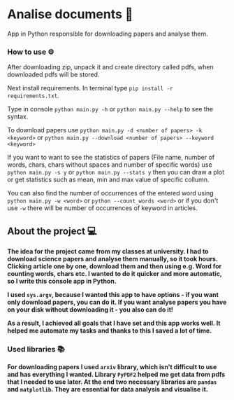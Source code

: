 # Analise documents 📰
App in Python responsible for downloading papers and analyse them.

### How to use ⚙️
After downloading zip, unpack it and create directory called pdfs, when downloaded pdfs will be stored.

Next install requirements. In terminal type `pip install -r requirements.txt`.

Type in console `python main.py -h` or `python main.py --help` to see the syntax.

To download papers use `python main.py -d <number of papers> -k <keyword>` or `python main.py --download <number of papers> --keyword <keyword>`

If you want to want to see the statistics of papers (File name, number of words, chars, chars without spaces and number of specific words) use `python main.py -s y` or `python main.py --stats y` then you can draw a plot or get statistics such as mean, min and max value of specific collumn.

You can also find the number of occurrences of the entered word using `python main.py -w <word>` or `python --count_words <word>` or if you don't use `-w` there will be number of occurrences of keyword in articles.

## About the project :computer:

<b>The idea for the project came from my classes at university. I had to download science papers and analyse them manually, so it took hours. Clicking article one by one, download them and then using e.g. Word for counting words, chars etc. I wanted to do it quicker and more automatic, so I write this console app in Python.
  
I used `sys.argv`, because I wanted this app to have options - if you want only download papers, you can do it. If you want analyse papers you have on your disk without downloading it - you also can do it!
  
As a result, I achieved all goals that I have set and this app works well. It helped me automate my tasks and thanks to this I saved a lot of time.
  
### Used libraries 📚
  
For downloading papers I used `arxiv` library, which isn't difficult to use and has everything I wanted. Library `PyPDF2` helped me get data from pdfs that I needed to use later. At the end two necessary libraries are `pandas` and `matplotlib`. They are essential for data analysis and visualise it.<b>
